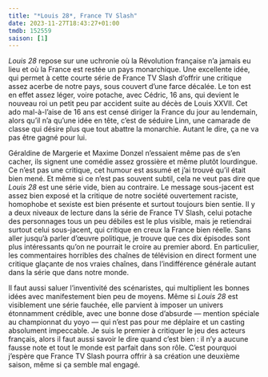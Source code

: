 ```yaml
---
title: "*Louis 28*, France TV Slash"
date: 2023-11-27T18:43:27+01:00
tmdb: 152559 
saison: [1]
---
```


*Louis 28* repose sur une uchronie où la Révolution française n’a jamais eu lieu et où la France est restée un pays monarchique. Une excellente idée, qui permet à cette courte série de France TV Slash d’offrir une critique assez acerbe de notre pays, sous couvert d’une farce décalée. Le ton est en effet assez léger, voire potache, avec Cédric, 16 ans, qui devient le nouveau roi un petit peu par accident suite au décès de Louis XXVII. Cet ado mal-à-l’aise de 16 ans est censé diriger la France du jour au lendemain, alors qu’il n’a qu’une idée en tête, c’est de séduire Linn, une camarade de classe qui désire plus que tout abattre la monarchie. Autant le dire, ça ne va pas être gagné pour lui.

Géraldine de Margerie et Maxime Donzel n’essaient même pas de s’en cacher, ils signent une comédie assez grossière et même plutôt lourdingue. Ce n’est pas une critique, cet humour est assumé et j’ai trouvé qu’il était bien mené. Et même si ce n’est pas souvent subtil, cela ne veut pas dire que *Louis 28* est une série vide, bien au contraire. Le message sous-jacent est assez bien exposé et la critique de notre société ouvertement raciste, homophobe et sexiste est bien présente et surtout toujours bien sentie. Il y a deux niveaux de lecture dans la série de France TV Slash, celui potache des personnages tous un peu débiles est le plus visible, mais je retiendrai surtout celui sous-jacent, qui critique en creux la France bien réelle. Sans aller jusqu’à parler d’œuvre politique, je trouve que ces dix épisodes sont plus intéressants qu’on ne pourrait le croire au premier abord. En particulier, les commentaires horribles des chaînes de télévision en direct forment une critique glaçante de nos vraies chaînes, dans l’indifférence générale autant dans la série que dans notre monde.

Il faut aussi saluer l’inventivité des scénaristes, qui multiplient les bonnes idées avec manifestement bien peu de moyens. Même si *Louis 28* est visiblement une série fauchée, elle parvient à imposer un univers étonnamment crédible, avec une bonne dose d’absurde — mention spéciale au championnat du yoyo — qui n’est pas pour me déplaire et un casting absolument impeccable. Je suis le premier à critiquer le jeu des acteurs français, alors il faut aussi savoir le dire quand c’est bien : il n’y a aucune fausse note et tout le monde est parfait dans son rôle. C’est pourquoi j’espère que France TV Slash pourra offrir à sa création une deuxième saison, même si ça semble mal engagé.
